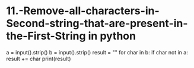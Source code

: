 # 11.-Remove-all-characters-in-Second-string-that-are-present-in-the-First-String in python
a = input().strip()
b = input().strip()
result = ""
for char in b:
    if char not in a:
        result += char
print(result)
